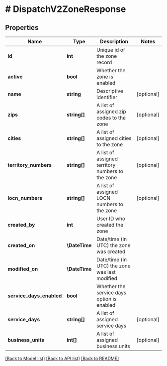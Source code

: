 # # DispatchV2ZoneResponse

## Properties

Name | Type | Description | Notes
------------ | ------------- | ------------- | -------------
**id** | **int** | Unique id of the zone record |
**active** | **bool** | Whether the zone is enabled |
**name** | **string** | Descriptive identifier | [optional]
**zips** | **string[]** | A list of assigned zip codes to the zone | [optional]
**cities** | **string[]** | A list of assigned cities to the zone | [optional]
**territory_numbers** | **string[]** | A list of assigned territory numbers to the zone | [optional]
**locn_numbers** | **string[]** | A list of assigned LOCN numbers to the zone | [optional]
**created_by** | **int** | User ID who created the zone |
**created_on** | **\DateTime** | Date/time (in UTC) the zone was created |
**modified_on** | **\DateTime** | Date/time (in UTC) the zone was last modified |
**service_days_enabled** | **bool** | Whether the service days option is enabled |
**service_days** | **string[]** | A list of assigned service days | [optional]
**business_units** | **int[]** | A list of assigned business units | [optional]

[[Back to Model list]](../../README.md#models) [[Back to API list]](../../README.md#endpoints) [[Back to README]](../../README.md)
